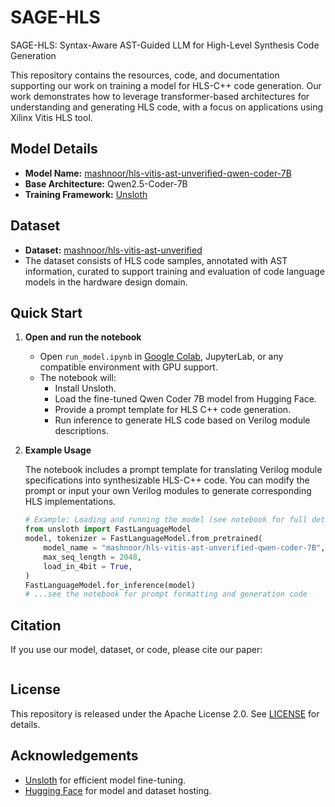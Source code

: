 # SAGE-HLS
SAGE-HLS: Syntax-Aware AST-Guided LLM for High-Level Synthesis Code Generation

This repository contains the resources, code, and documentation supporting our work on training a model for HLS-C++ code generation. Our work demonstrates how to leverage transformer-based architectures for understanding and generating HLS code, with a focus on applications using Xilinx Vitis HLS tool.

## Model Details

- **Model Name:** [mashnoor/hls-vitis-ast-unverified-qwen-coder-7B](https://huggingface.co/mashnoor/hls-vitis-ast-unverified-qwen-coder-7B)
- **Base Architecture:** Qwen2.5-Coder-7B
- **Training Framework:** [Unsloth](https://github.com/unslothai/unsloth)

## Dataset

- **Dataset:** [mashnoor/hls-vitis-ast-unverified](https://huggingface.co/datasets/mashnoor/hls-vitis-ast-unverified)
- The dataset consists of HLS code samples, annotated with AST information, curated to support training and evaluation of code language models in the hardware design domain.

## Quick Start

1. **Open and run the notebook**
   - Open `run_model.ipynb` in [Google Colab](https://colab.research.google.com/), JupyterLab, or any compatible environment with GPU support.
   - The notebook will:
     - Install Unsloth.
     - Load the fine-tuned Qwen Coder 7B model from Hugging Face.
     - Provide a prompt template for HLS C++ code generation.
     - Run inference to generate HLS code based on Verilog module descriptions.

2. **Example Usage**

   The notebook includes a prompt template for translating Verilog module specifications into synthesizable HLS-C++ code. You can modify the prompt or input your own Verilog modules to generate corresponding HLS implementations.

   ```python
   # Example: Loading and running the model (see notebook for full details)
   from unsloth import FastLanguageModel
   model, tokenizer = FastLanguageModel.from_pretrained(
       model_name = "mashnoor/hls-vitis-ast-unverified-qwen-coder-7B",
       max_seq_length = 2048,
       load_in_4bit = True,
   )
   FastLanguageModel.for_inference(model)
   # ...see the notebook for prompt formatting and generation code
   ```


## Citation

If you use our model, dataset, or code, please cite our paper:

```bibtex

```

## License

This repository is released under the Apache License 2.0. See [LICENSE](LICENSE) for details.

## Acknowledgements

- [Unsloth](https://github.com/unslothai/unsloth) for efficient model fine-tuning.
- [Hugging Face](https://huggingface.co/) for model and dataset hosting.
